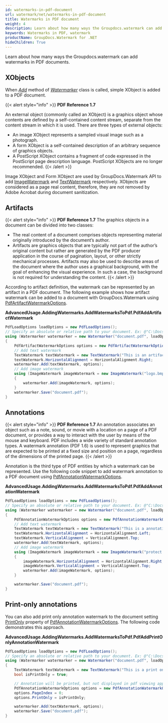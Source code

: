 ```yaml
---
id: watermarks-in-pdf-document
url: watermark/net/watermarks-in-pdf-document
title: Watermarks in PDF document
weight: 4
description: Learn about how many ways the Groupdocs.watermark can add watermarks in PDF documents.
keywords: Watermarks in PDF, watermark
productName: GroupDocs.Watermark for .NET
hideChildren: True
---
```


Learn about how many ways the Groupdocs.watermark can add watermarks in PDF documents.

## XObjects

When *[Add](https://reference.groupdocs.com/net/watermark/groupdocs.watermark/watermarker/methods/add)* method of *[Watermarker](https://reference.groupdocs.com/net/watermark/groupdocs.watermark/watermarker)* class is called, simple XObject is added to a PDF document.

{{< alert style="info" >}}
**PDF Reference 1.7**  

An external object (commonly called an XObject) is a graphics object whose contents are defined by a self-contained content stream, separate from the content stream in which it is used. There are three types of external objects:

* An image XObject represents a sampled visual image such as a photograph.
* A form XObject is a self-contained description of an arbitrary sequence of graphics objects.
* A PostScript XObject contains a fragment of code expressed in the PostScript page description language. PostScript XObjects are no longer recommended.
{{< /alert >}}

Image XObject and Form XObject are used by GroupDocs.Watermark API to add [ImageWatermark](https://reference.groupdocs.com/net/watermark/groupdocs.watermark.watermarks/imagewatermark) and [TextWatermark](https://reference.groupdocs.com/net/watermark/groupdocs.watermark.watermarks/textwatermark) respectively. XObjects are considered as a page real content, therefore, they are not removed by Adobe Acrobat during document sanitization.

## Artifacts

{{< alert style="info" >}}
**PDF Reference 1.7**
The graphics objects in a document can be divided into two classes:

* The real content of a document comprises objects representing material originally introduced by the document’s author.
* Artifacts are graphics objects that are typically not part of the author’s original content but rather are generated by the PDF producer application in the course of pagination, layout, or other strictly mechanical processes. Artifacts may also be used to describe areas of the document where the author uses a graphical background, with the goal of enhancing the visual experience. In such a case, the background is not required for understanding the content.
{{< /alert >}}

According to artifact definition, the watermark can be represented by an artifact in a PDF document. The following example shows how artifact watermark can be added to a document with GroupDocs.Watermark using [PdfArtifactWatermarkOptions](https://reference.groupdocs.com/net/watermark/groupdocs.watermark.options.pdf/pdfartifactwatermarkoptions).

**AdvancedUsage.AddingWatermarks.AddWatermarksToPdf.PdfAddArtifactWatermark**

```csharp
PdfLoadOptions loadOptions = new PdfLoadOptions();
// Specify an absolute or relative path to your document. Ex: @"C:\Docs\document.pdf"
using (Watermarker watermarker = new Watermarker("document.pdf", loadOptions))
{
    PdfArtifactWatermarkOptions options = new PdfArtifactWatermarkOptions();
    // Add text watermark
    TextWatermark textWatermark = new TextWatermark("This is an artifact watermark", new Font("Arial", 8));
    textWatermark.HorizontalAlignment = HorizontalAlignment.Right;
    watermarker.Add(textWatermark, options);
    // Add image watermark
    using (ImageWatermark imageWatermark = new ImageWatermark("logo.bmp"))
    {
        watermarker.Add(imageWatermark, options);
    }
    watermarker.Save("document.pdf");
}
```

## Annotations

{{< alert style="info" >}}
**PDF Reference 1.7**
An annotation associates an object such as a note, sound, or movie with a location on a page of a PDF document, or provides a way to interact with the user by means of the mouse and keyboard. PDF includes a wide variety of standard annotation types.
A watermark annotation (PDF 1.6) is used to represent graphics that are expected to be printed at a fixed size and position on a page, regardless of the dimensions of the printed page.
{{< /alert >}}

Annotation is the third type of PDF entities by which a watermark can be represented. Use the following code snippet to add watermark annotation to a PDF document using [PdfAnnotationWatermarkOptions](https://reference.groupdocs.com/net/watermark/groupdocs.watermark.options.pdf/pdfannotationwatermarkoptions).

**AdvancedUsage.AddingWatermarks.AddWatermarksToPdf.PdfAddAnnotationWatermark**

```csharp
PdfLoadOptions loadOptions = new PdfLoadOptions();
// Specify an absolute or relative path to your document. Ex: @"C:\Docs\document.pdf"
using (Watermarker watermarker = new Watermarker("document.pdf", loadOptions))
{
    PdfAnnotationWatermarkOptions options = new PdfAnnotationWatermarkOptions();
    // Add text watermark
    TextWatermark textWatermark = new TextWatermark("This is a annotation watermark", new Font("Arial", 8));
    textWatermark.HorizontalAlignment = HorizontalAlignment.Left;
    textWatermark.VerticalAlignment = VerticalAlignment.Top;
    watermarker.Add(textWatermark, options);
    // Add image watermark
    using (ImageWatermark imageWatermark = new ImageWatermark("protect.jpg"))
    {
        imageWatermark.HorizontalAlignment = HorizontalAlignment.Right;
        imageWatermark.VerticalAlignment = VerticalAlignment.Top;
        watermarker.Add(imageWatermark, options);
    }

    watermarker.Save("document.pdf");
}
```

## Print-only annotations  

You can also add print only annotation watermark to the document setting [PrintOnly](https://reference.groupdocs.com/net/watermark/groupdocs.watermark.options.pdf/pdfannotationwatermarkoptions/properties/printonly) property of [PdfAnnotationWatermarkOptions](https://reference.groupdocs.com/net/watermark/groupdocs.watermark.options.pdf/pdfannotationwatermarkoptions). The following code demonstrates this approach.

**AdvancedUsage.AddingWatermarks.AddWatermarksToPdf.PdfAddPrintOnlyAnnotationWatermark**

```csharp
PdfLoadOptions loadOptions = new PdfLoadOptions();
// Specify an absolute or relative path to your document. Ex: @"C:\Docs\document.pdf"
using (Watermarker watermarker = new Watermarker("document.pdf", loadOptions))
{
    TextWatermark textWatermark = new TextWatermark("This is a print only test watermark. It won't appear in view mode.", new Font("Arial", 8));
    bool isPrintOnly = true;

    // Annotation will be printed, but not displayed in pdf viewing application
    PdfAnnotationWatermarkOptions options = new PdfAnnotationWatermarkOptions();
    options.PageIndex = 0;
    options.PrintOnly = isPrintOnly;

    watermarker.Add(textWatermark, options);
    watermarker.Save("document.pdf");
}
```
